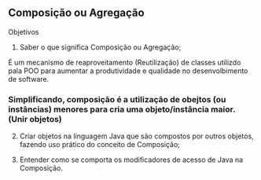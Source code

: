 ## Composição ou Agregação


Objetivos
1. Saber o que significa Composição ou Agregação;

É um mecanismo de reaproveitamento (Reutilização) de classes utilizdo pala POO para aumentar a produtividade e qualidade no desenvolbimento de software.
 ### Simplificando, composição é a utilização de obejtos (ou instâncias) menores para cria uma objeto/instância maior. (Unir objetos) 
2. Criar objetos na linguagem Java que são compostos por outros objetos, fazendo uso prático do conceito de Composição;

3. Entender como se comporta os modificadores de acesso de Java na Composição.

